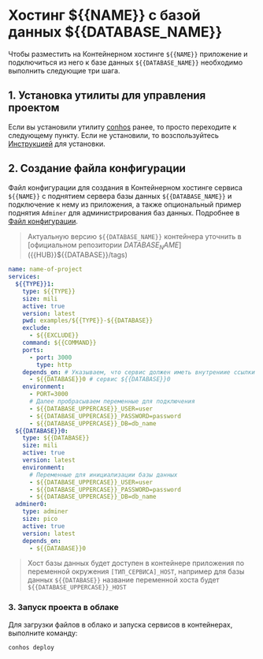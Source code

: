 # Хостинг ${{NAME}} с базой данных ${{DATABASE_NAME}}

Чтобы разместить на Контейнерном хостинге `${{NAME}}` приложение и подключиться из него к базе данных `${{DATABASE_NAME}}` необходимо выполнить следующие три шага.

## 1. Установка утилиты для управления проектом

Если вы установили утилиту [conhos](https://www.npmjs.com/package/conhos) ранее, то просто переходите к следующему пункту. Если не установили, то возспользуйтесь [Инструкцией](./GettingStarted.md) для установки.

## 2. Создание файла конфигурации

Файл конфигурации для создания в Контейнерном хостинге сервиса `${{NAME}}` с поднятием сервера базы данных `${{DATABASE_NAME}}` и подключение к нему из приложения, а также опциональный пример поднятия `Adminer` для администрирования баз данных. Подробнее в [Файл конфигурации](./ConfigFile.md).

> Актуальную версию `${{DATABASE_NAME}}` контейнера уточнить в [официальном репозитории ${{DATABASE_NAME}}](${{HUB}}${{DATABASE}}/tags)

```yml
name: name-of-project
services:
  ${{TYPE}}1:
    type: ${{TYPE}}
    size: mili
    active: true
    version: latest
    pwd: examples/${{TYPE}}-${{DATABASE}}
    exclude:
      - ${{EXCLUDE}}
    command: ${{COMMAND}}
    ports:
      - port: 3000
        type: http
    depends_on: # Указываем, что сервис должен иметь внутрениие ссылки на
      - ${{DATABASE}}0 # сервис ${{DATABASE}}0
    environment:
      - PORT=3000
      # Далее пробрасываем переменные для подключения
      - ${{DATABASE_UPPERCASE}}_USER=user
      - ${{DATABASE_UPPERCASE}}_PASSWORD=password
      - ${{DATABASE_UPPERCASE}}_DB=db_name
  ${{DATABASE}}0:
    type: ${{DATABASE}}
    size: mili
    active: true
    version: latest
    environment:
      # Переменные для инициализации базы данных
      - ${{DATABASE_UPPERCASE}}_USER=user
      - ${{DATABASE_UPPERCASE}}_PASSWORD=password
      - ${{DATABASE_UPPERCASE}}_DB=db_name
  adminer0:
    type: adminer
    size: pico
    active: true
    version: latest
    depends_on:
      - ${{DATABASE}}0
```

> Хост базы данных будет доступен в контейнере приложения по переменной окружения `[ТИП_СЕРВИСА]_HOST`, например для базы данных `${{DATABASE}}` название переменной хоста будет `${{DATABASE_UPPERCASE}}_HOST`

### 3. Запуск проекта в облаке

Для загрузки файлов в облако и запуска сервисов в контейнерах, выполните команду:

```sh
conhos deploy
```
